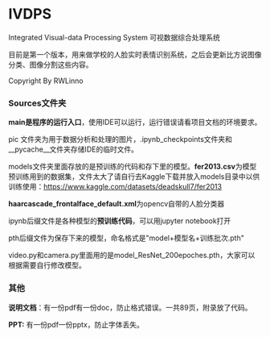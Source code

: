 # IVDPS

Integrated Visual-data Processing System 可视数据综合处理系统

目前是第一个版本，用来做学校的人脸实时表情识别系统，之后会更新比方说图像分类、图像分割这些内容。

Copyright By RWLinno



### Sources文件夹

**main是程序的运行入口**，使用IDE可以运行，运行错误请看项目文档的环境要求。

pic 文件夹为用于数据分析和处理的图片，.ipynb_checkpoints文件夹和\__pycache__文件夹存储IDE的临时文件。

models文件夹里面存放的是预训练的代码和存下里的模型。**fer2013.csv**为模型预训练用到的数据集，文件太大了请自行去Kaggle下载并放入models目录中以供训练使用：https://www.kaggle.com/datasets/deadskull7/fer2013

**haarcascade_frontalface_default.xml**为opencv自带的人脸分类器

ipynb后缀文件是各种模型的**预训练代码**，可以用jupyter notebook打开

pth后缀文件为保存下来的模型，命名格式是"model+模型名+训练批次.pth"

video.py和camera.py里面用的是model_ResNet_200epoches.pth，大家可以根据需要自行修改模型。



### 其他

**说明文档**：有一份pdf有一份doc，防止格式错误。一共89页，附录放了代码。

**PPT:** 有一份pdf一份pptx，防止字体丢失。